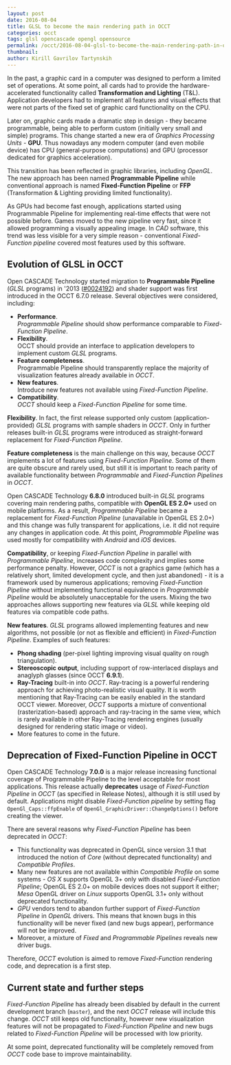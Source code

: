 ```yaml
---
layout: post
date: 2016-08-04
title: GLSL to become the main rendering path in OCCT
categories: occt
tags: glsl opencascade opengl opensource
permalink: /occt/2016-08-04-glsl-to-become-the-main-rendering-path-in-occt/
thumbnail:
author: Kirill Gavrilov Tartynskih
---
```


In the past, a graphic card in a computer was designed to perform a limited set of operations.
At some point, all cards had to provide the hardware-accelerated functionality called **Transformation and Lighting** (T&L).
Application developers had to implement all features and visual effects that were not parts of the fixed set of graphic card functionality on the CPU.

Later on, graphic cards made a dramatic step in design - they became programmable, being able to perform custom (initially very small and simple) programs.
This change started a new era of *Graphics Processing Units* - **GPU**.
Thus nowadays any modern computer (and even mobile device) has CPU (general-purpose computations) and GPU (processor dedicated for graphics acceleration).

This transition has been reflected in graphic libraries, including *OpenGL*.
The new approach has been named **Programmable Pipeline** while conventional approach is named **Fixed-Function Pipeline** or **FFP** (Transformation & Lighting providing limited functionality).

As GPUs had become fast enough, applications started using Programmable Pipeline for implementing real-time effects that were not possible before.
Games moved to the new pipeline very fast, since it allowed programming a visually appealing image.
In *CAD* software, this trend was less visible for a very simple reason - conventional *Fixed-Function pipeline* covered most features used by this software.

<!--break-->

## Evolution of GLSL in OCCT

Open CASCADE Technology started migration to **Programmable Pipeline** (*GLSL* programs) in '2013 ([#0024192](https://tracker.dev.opencascade.org/view.php?id=24192))
and shader support was first introduced in the OCCT 6.7.0 release.
Several objectives were considered, including:

- **Performance**.<br>
  *Programmable Pipeline* should show performance comparable to *Fixed-Function Pipeline*.
- **Flexibility**.<br>
  OCCT should provide an interface to application developers to implement custom *GLSL* programs.
- **Feature completeness**.<br>
  Programmable Pipeline should transparently replace the majority of visualization features already available in *OCCT*.
- **New features**.<br>
  Introduce new features not available using *Fixed-Function Pipeline*.
- **Compatibility**.<br>
  *OCCT* should keep a *Fixed-Function Pipeline* for some time.

**Flexibility**. In fact, the first release supported only custom (application-provided) *GLSL* programs with sample shaders in *OCCT*.
Only in further releases built-in *GLSL* programs were introduced as straight-forward replacement for *Fixed-Function Pipeline*.

**Feature completeness** is the main challenge on this way, because *OCCT* implements a lot of features using *Fixed-Function Pipeline*.
Some of them are quite obscure and rarely used, but still it is important to reach parity of available functionality between *Programmable* and *Fixed-Function Pipelines* in *OCCT*.

Open CASCADE Technology **6.8.0** introduced built-in *GLSL* programs covering main rendering paths, compatible with **OpenGL ES 2.0+** used on mobile platforms.
As a result, *Programmable Pipeline* became a replacement for *Fixed-Function Pipeline* (unavailable in OpenGL ES 2.0+)
and this change was fully transparent for applications, i.e. it did not require any changes in application code.
At this point, *Programmable Pipeline* was used mostly for compatibility with *Android* and *iOS* devices.

**Compatibility**, or keeping *Fixed-Function Pipeline* in parallel with *Programmable Pipeline*, increases code complexity and implies some performance penalty.
However, *OCCT* is not a graphics game (which has a relatively short, limited development cycle, and then just abandoned) - it is a framework used by numerous applications;
removing *Fixed-Function Pipeline* without implementing functional equivalence in *Programmable Pipeline* would be absolutely unacceptable for the users.
Mixing the two approaches allows supporting new features via *GLSL* while keeping old features via compatible code paths.

**New features**. *GLSL* programs allowed implementing features and new algorithms, not possible (or not as flexible and efficient) in *Fixed-Function Pipeline*.
Examples of such features:

- **Phong shading** (per-pixel lighting improving visual quality on rough triangulation).
- **Stereoscopic output**, including support of row-interlaced displays and anaglyph glasses (since OCCT **6.9.1**).
- **Ray-Tracing** built-in into *OCCT*.
  Ray-tracing is a powerful rendering approach for achieving photo-realistic visual quality.
  It is worth mentioning that Ray-Tracing can be easily enabled in the standard OCCT viewer.
  Moreover, *OCCT* supports a mixture of conventional (rasterization-based) approach and ray-tracing in the same view,
  which is rarely available in other Ray-Tracing rendering engines (usually designed for rendering static image or video).
- More features to come in the future.

## Deprecation of Fixed-Function Pipeline in OCCT

Open CASCADE Technology **7.0.0** is a major release increasing functional coverage of Programmable Pipeline to the level acceptable for most applications.
This release actually **deprecates** usage of *Fixed-Function Pipeline* in *OCCT* (as specified in Release Notes), although it is still used by default.
Applications might disable *Fixed-Function pipeline* by setting flag `OpenGl_Caps::ffpEnable` of `OpenGl_GraphicDriver::ChangeOptions()` before creating the viewer.

There are several reasons why *Fixed-Function Pipeline* has been deprecated in *OCCT*:

- This functionality was deprecated in OpenGL since version 3.1 that introduced the notion of *Core* (without deprecated functionality) and *Compatible Profiles*.
- Many new features are not available within *Compatible Profile* on some systems - *OS X* supports OpenGL 3+ only with disabled *Fixed-Function Pipeline*;
  OpenGL ES 2.0+ on mobile devices does not support it either;
  *Mesa* OpenGL driver on *Linux* supports OpenGL 3.1+ only without deprecated functionality.
- *GPU* vendors tend to abandon further support of *Fixed-Function Pipeline* in *OpenGL* drivers.
  This means that known bugs in this functionality will be never fixed (and new bugs appear), performance will not be improved.
- Moreover, a mixture of *Fixed* and *Programmable Pipelines* reveals new driver bugs.

Therefore, *OCCT* evolution is aimed to remove *Fixed-Function* rendering code, and deprecation is a first step.

## Current state and further steps

*Fixed-Function Pipeline* has already been disabled by default in the current development branch (`master`), and the next *OCCT* release will include this change.
*OCCT* still keeps old functionality, however new visualization features will not be propagated to *Fixed-Function Pipeline* and new bugs related to *Fixed-Function Pipeline* will be processed with low priority.

At some point, deprecated functionality will be completely removed from *OCCT* code base to improve maintainability.
